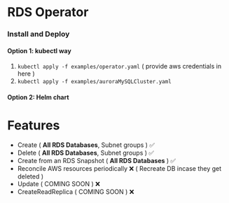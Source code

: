 # RDS Operator
### Install and Deploy 

#### Option 1: kubectl way
1. `kubectl apply -f examples/operator.yaml` ( provide aws credentials in here )
2. `kubectl apply -f examples/auroraMySQLCluster.yaml`

#### Option 2: Helm chart


# Features
- Create ( **All RDS Databases**, Subnet groups ) :white_check_mark:
- Delete ( **All RDS Databases**, Subnet groups ) :white_check_mark:
- Create from an RDS Snapshot ( **All RDS Databases** ) :white_check_mark:
- Reconcile AWS resources periodically :x: ( Recreate DB incase they get deleted )
- Update ( COMING SOON ) :x:
- CreateReadReplica ( COMING SOON ) :x:

